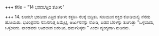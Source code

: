 +++
title = "14 ಭರದಲೆತ್ತಿದ ತೋಳು"

+++
14. ಕೂಡಲೇ ಭರದಿಂದ ಎತ್ತಿದ ತೋಳು ಕತ್ತರಿಸಿ ನೆಲಕ್ಕೆ ಬಿದ್ದಿತು. ಸುರಿಯುವ ರಕ್ತದ ಕೋಡಿಯಲ್ಲಿ ನೆನೆದು ಹೋಯಿತು. ಭೂರಿಶ್ರವನು ನಸುನಗುತ್ತ ಹಿಮ್ಮೆಟ್ಟಿ, ಅರ್ಜುನನನ್ನು ನೋಡಿ, ಎಡದ ಬೆರಳನ್ನು ತೂಗುತ್ತಾ "ಒಳ್ಳೆಯದು, ಒಳ್ಳೆಯದು. ಪಾಂಡವರು ಅತಿಶಯದ ಬಿರುದಿನ, ಧರ್ಮನಿಷ್ಠರು " ಎಂದು ವ್ಯಂಗ್ಯವಾಗಿ ನುಡಿದನು.